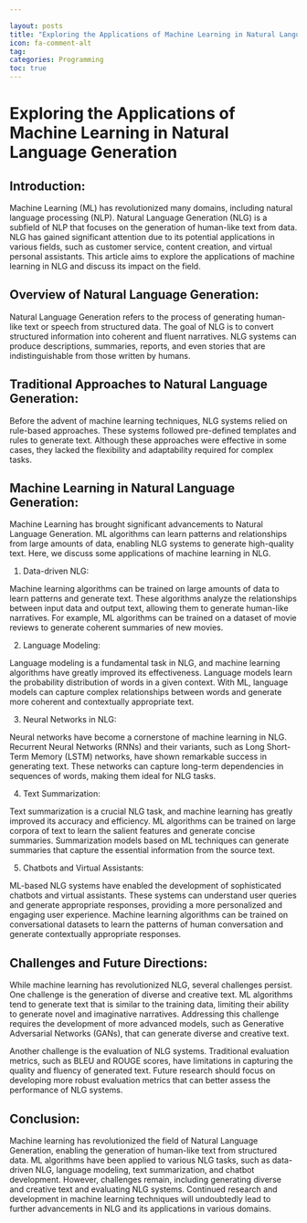 ```yaml
---

layout: posts
title: "Exploring the Applications of Machine Learning in Natural Language Generation"
icon: fa-comment-alt
tag:      
categories: Programming
toc: true
---
```




# Exploring the Applications of Machine Learning in Natural Language Generation

## Introduction:

Machine Learning (ML) has revolutionized many domains, including natural language processing (NLP). Natural Language Generation (NLG) is a subfield of NLP that focuses on the generation of human-like text from data. NLG has gained significant attention due to its potential applications in various fields, such as customer service, content creation, and virtual personal assistants. This article aims to explore the applications of machine learning in NLG and discuss its impact on the field.

## Overview of Natural Language Generation:

Natural Language Generation refers to the process of generating human-like text or speech from structured data. The goal of NLG is to convert structured information into coherent and fluent narratives. NLG systems can produce descriptions, summaries, reports, and even stories that are indistinguishable from those written by humans.

## Traditional Approaches to Natural Language Generation:

Before the advent of machine learning techniques, NLG systems relied on rule-based approaches. These systems followed pre-defined templates and rules to generate text. Although these approaches were effective in some cases, they lacked the flexibility and adaptability required for complex tasks.

## Machine Learning in Natural Language Generation:

Machine Learning has brought significant advancements to Natural Language Generation. ML algorithms can learn patterns and relationships from large amounts of data, enabling NLG systems to generate high-quality text. Here, we discuss some applications of machine learning in NLG.

1. Data-driven NLG:

Machine learning algorithms can be trained on large amounts of data to learn patterns and generate text. These algorithms analyze the relationships between input data and output text, allowing them to generate human-like narratives. For example, ML algorithms can be trained on a dataset of movie reviews to generate coherent summaries of new movies.

2. Language Modeling:

Language modeling is a fundamental task in NLG, and machine learning algorithms have greatly improved its effectiveness. Language models learn the probability distribution of words in a given context. With ML, language models can capture complex relationships between words and generate more coherent and contextually appropriate text.

3. Neural Networks in NLG:

Neural networks have become a cornerstone of machine learning in NLG. Recurrent Neural Networks (RNNs) and their variants, such as Long Short-Term Memory (LSTM) networks, have shown remarkable success in generating text. These networks can capture long-term dependencies in sequences of words, making them ideal for NLG tasks.

4. Text Summarization:

Text summarization is a crucial NLG task, and machine learning has greatly improved its accuracy and efficiency. ML algorithms can be trained on large corpora of text to learn the salient features and generate concise summaries. Summarization models based on ML techniques can generate summaries that capture the essential information from the source text.

5. Chatbots and Virtual Assistants:

ML-based NLG systems have enabled the development of sophisticated chatbots and virtual assistants. These systems can understand user queries and generate appropriate responses, providing a more personalized and engaging user experience. Machine learning algorithms can be trained on conversational datasets to learn the patterns of human conversation and generate contextually appropriate responses.

## Challenges and Future Directions:

While machine learning has revolutionized NLG, several challenges persist. One challenge is the generation of diverse and creative text. ML algorithms tend to generate text that is similar to the training data, limiting their ability to generate novel and imaginative narratives. Addressing this challenge requires the development of more advanced models, such as Generative Adversarial Networks (GANs), that can generate diverse and creative text.

Another challenge is the evaluation of NLG systems. Traditional evaluation metrics, such as BLEU and ROUGE scores, have limitations in capturing the quality and fluency of generated text. Future research should focus on developing more robust evaluation metrics that can better assess the performance of NLG systems.

## Conclusion:

Machine learning has revolutionized the field of Natural Language Generation, enabling the generation of human-like text from structured data. ML algorithms have been applied to various NLG tasks, such as data-driven NLG, language modeling, text summarization, and chatbot development. However, challenges remain, including generating diverse and creative text and evaluating NLG systems. Continued research and development in machine learning techniques will undoubtedly lead to further advancements in NLG and its applications in various domains.